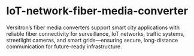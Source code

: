 # IoT-network-fiber-media-converter
Versitron’s fiber media converters support smart city applications with reliable fiber connectivity for surveillance, IoT networks, traffic systems, streetlight cameras, and smart grids—ensuring secure, long-distance communication for future-ready infrastructure.

